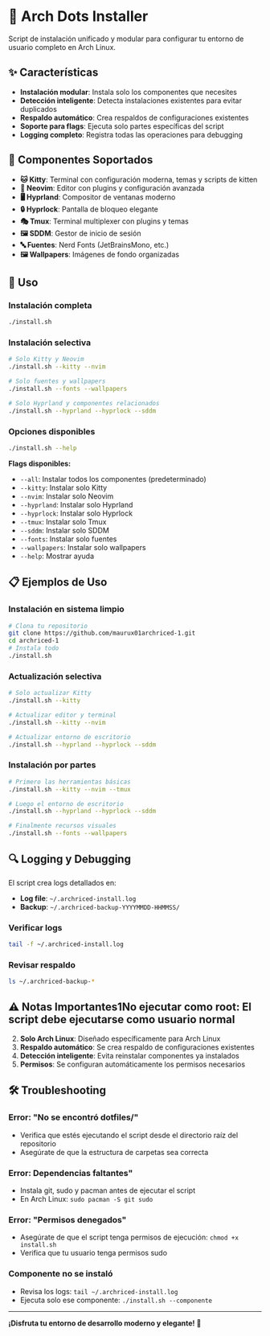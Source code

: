 # 🚀 Arch Dots Installer

Script de instalación unificado y modular para configurar tu entorno de usuario completo en Arch Linux.

## ✨ Características

- **Instalación modular**: Instala solo los componentes que necesites
- **Detección inteligente**: Detecta instalaciones existentes para evitar duplicados
- **Respaldo automático**: Crea respaldos de configuraciones existentes
- **Soporte para flags**: Ejecuta solo partes específicas del script
- **Logging completo**: Registra todas las operaciones para debugging

## 🎯 Componentes Soportados

- **🐱 Kitty**: Terminal con configuración moderna, temas y scripts de kitten
- **📝 Neovim**: Editor con plugins y configuración avanzada
- **🖥️ Hyprland**: Compositor de ventanas moderno
- **🔒 Hyprlock**: Pantalla de bloqueo elegante
- **🎭 Tmux**: Terminal multiplexer con plugins y temas
- **🖼️ SDDM**: Gestor de inicio de sesión
- **🔤 Fuentes**: Nerd Fonts (JetBrainsMono, etc.)
- **🖼️ Wallpapers**: Imágenes de fondo organizadas

## 🚀 Uso

### Instalación completa
```bash
./install.sh
```

### Instalación selectiva
```bash
# Solo Kitty y Neovim
./install.sh --kitty --nvim

# Solo fuentes y wallpapers
./install.sh --fonts --wallpapers

# Solo Hyprland y componentes relacionados
./install.sh --hyprland --hyprlock --sddm
```

### Opciones disponibles
```bash
./install.sh --help
```

**Flags disponibles:**
- `--all`: Instalar todos los componentes (predeterminado)
- `--kitty`: Instalar solo Kitty
- `--nvim`: Instalar solo Neovim
- `--hyprland`: Instalar solo Hyprland
- `--hyprlock`: Instalar solo Hyprlock
- `--tmux`: Instalar solo Tmux
- `--sddm`: Instalar solo SDDM
- `--fonts`: Instalar solo fuentes
- `--wallpapers`: Instalar solo wallpapers
- `--help`: Mostrar ayuda

## 📋 Ejemplos de Uso

### Instalación en sistema limpio
```bash
# Clona tu repositorio
git clone https://github.com/maurux01archriced-1.git
cd archriced-1
# Instala todo
./install.sh
```

### Actualización selectiva
```bash
# Solo actualizar Kitty
./install.sh --kitty

# Actualizar editor y terminal
./install.sh --kitty --nvim

# Actualizar entorno de escritorio
./install.sh --hyprland --hyprlock --sddm
```

### Instalación por partes
```bash
# Primero las herramientas básicas
./install.sh --kitty --nvim --tmux

# Luego el entorno de escritorio
./install.sh --hyprland --hyprlock --sddm

# Finalmente recursos visuales
./install.sh --fonts --wallpapers
```

## 🔍 Logging y Debugging

El script crea logs detallados en:
- **Log file**: `~/.archriced-install.log`
- **Backup**: `~/.archriced-backup-YYYYMMDD-HHMMSS/`

### Verificar logs
```bash
tail -f ~/.archriced-install.log
```

### Revisar respaldo
```bash
ls ~/.archriced-backup-*
```

## ⚠️ Notas Importantes1**No ejecutar como root**: El script debe ejecutarse como usuario normal
2. **Solo Arch Linux**: Diseñado específicamente para Arch Linux
3. **Respaldo automático**: Se crea respaldo de configuraciones existentes
4. **Detección inteligente**: Evita reinstalar componentes ya instalados
5. **Permisos**: Se configuran automáticamente los permisos necesarios

## 🛠️ Troubleshooting

### Error: "No se encontró dotfiles/"
- Verifica que estés ejecutando el script desde el directorio raíz del repositorio
- Asegúrate de que la estructura de carpetas sea correcta

### Error: Dependencias faltantes"
- Instala git, sudo y pacman antes de ejecutar el script
- En Arch Linux: `sudo pacman -S git sudo`

### Error: "Permisos denegados"
- Asegúrate de que el script tenga permisos de ejecución: `chmod +x install.sh`
- Verifica que tu usuario tenga permisos sudo

### Componente no se instaló
- Revisa los logs: `tail ~/.archriced-install.log`
- Ejecuta solo ese componente: `./install.sh --componente`

---

**¡Disfruta tu entorno de desarrollo moderno y elegante! 🚀** 